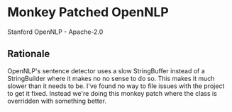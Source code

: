 # Monkey Patched OpenNLP

Stanford OpenNLP - Apache-2.0

## Rationale

OpenNLP's sentence detector uses a slow StringBuffer instead of a StringBuilder where it makes no
no sense to do so. This makes it much slower than it needs to be. I've found no way to file issues with the 
project to get it fixed. Instead we're doing this monkey patch where the class is overridden with something 
better.

